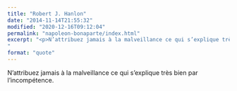 ```yaml
---
title: "Robert J. Hanlon"
date: "2014-11-14T21:55:32"
modified: "2020-12-16T09:12:04"
permalink: "napoleon-bonaparte/index.html"
excerpt: "<p>N’attribuez jamais à la malveillance ce qui s’explique très bien par l’incompétence.</p>
"
format: "quote"
---
```

<p>N’attribuez jamais à la malveillance ce qui s’explique très bien par l’incompétence.</p>
